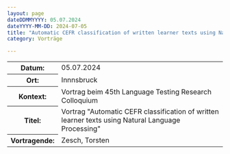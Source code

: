 ```yaml
---
layout: page
dateDDMMYYYY: 05.07.2024
dateYYYY-MM-DD: 2024-07-05
title: "Automatic CEFR classification of written learner texts using Natural Language Processing"
category: Vorträge

---
```


<table>
    <tr>
      <th>Datum: </th>
      <td>05.07.2024</td>
    </tr>
     <tr>
      <th>Ort: </th>
      <td>Innnsbruck</td>
    </tr>
     <tr>
      <th>Kontext: </th>
      <td>Vortrag beim 45th Language Testing  Research Colloquium</td>
    </tr>
    <tr>
      <th>Titel: </th>
      <td>Vortrag "Automatic CEFR classification of written learner texts using Natural Language Processing"</td>
    </tr>
    <tr>
      <th>Vortragende: </th>
      <td>Zesch, Torsten</td>
    </tr>
</table>